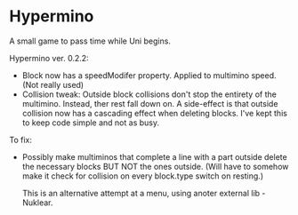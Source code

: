# Hypermino
A small game to pass time while Uni begins.

Hypermino ver. 0.2.2:

 - Block now has a speedModifer property. Applied to multimino speed. (Not really used)
 - Collision tweak: Outside block collisions don't stop the entirety of the multimino. Instead, ther rest fall down on.
   A side-effect is that outside collision now has a cascading effect when deleting blocks. I've kept this to keep code simple and not as busy.
 
 To fix:
 - Possibly make multiminos that complete a line with a part outside delete the necessary blocks BUT NOT the ones outside.
   (Will have to somehow make it check for collision on every block.type switch on resting.)
   
   This is an alternative attempt at a menu, using anoter external lib - Nuklear.
   
